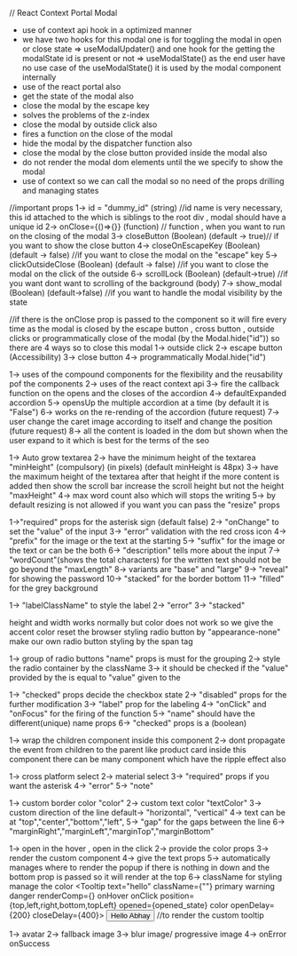 // React Context Portal Modal

-   use of context api hook in a optimized manner
-   we have two hooks for this modal one is for toggling the modal in open or close state => useModalUpdater()
    and one hook for the getting the modalState id is present or not => useModalState()
    as the end user have no use case of the useModalState() it is used by the modal component internally
-   use of the react portal also
-   get the state of the modal also
-   close the modal by the escape key
-   solves the problems of the z-index
-   close the modal by outside click also
-   fires a function on the close of the modal
-   hide the modal by the dispatcher function also
-   close the modal by the close button provided inside the modal also
-   do not render the modal dom elements until the we specify to show the modal
-   use of context so we can call the modal so no need of the props drilling and managing states

//important props
1-> id = "dummy_id" (string) //id name is very necessary, this id attached to the which is siblings to the root div , modal should have a unique id
2-> onClose={()=>{}} (function) // function , when you want to run on the closing of the modal
3-> closeButton (Boolean) (default -> true)// if you want to show the close button
4-> closeOnEscapeKey (Boolean) (default -> false) //if you want to close the modal on the "escape" key
5-> clickOutsideClose (Boolean) (default -> false) //if you want to close the modal on the click of the outside
6-> scrollLock (Boolean) (default->true) //if you want dont want to scrolling of the background (body)
7-> show_modal (Boolean) (default->false) //if you want to handle the modal visibility by the state

//if there is the onClose prop is passed to the <Modal onClose={}> component so it will fire every time as the modal is closed by the
escape button , cross button , outside clicks or programmatically close of the modal (by the Modal.hide("id"))
so there are 4 ways so to close this modal
1-> outside click
2-> escape button (Accessibility)
3-> close button
4-> programmatically Modal.hide("id")

<!-- React Accordion Component -->

1-> uses of the compound components for the flexibility and the reusability pof the components
2-> uses of the react context api
3-> fire the callback function on the opens and the closes of the accordion
4-> defaultExpanded accordion
5-> opensUp the multiple accordion at a time (by default it is "False")
6-> works on the re-rending of the accordion (future request)
7-> user change the caret image according to itself and change the position (future request)
8-> all the content is loaded in the dom but shown when the user expand to it which is best for the terms of the seo

<!-- React TextArea -->

1-> Auto grow textarea
2-> have the minimum height of the textarea "minHeight" (compulsory) (in pixels) (default minHeight is 48px)
3-> have the maximum height of the textarea after that height if the more content is added then show the scroll bar increase the scroll height but not the height "maxHeight"
4-> max word count also which will stops the writing
5-> by default resizing is not allowed if you want you can pass the "resize" props

<!-- react Custom Input Floating label-->

1->"required" props for the asterisk sign (default false)
2-> "onChange" to set the "value" of the input
3-> "error" validation with the red cross icon
4-> "prefix" for the image or the text at the starting
5-> "suffix" for the image or the text or can be the both
6-> "description" tells more about the input
7-> "wordCount"(shows the total characters) for the written text should not be go beyond the "maxLength"
8-> variants are "base" and "large"
9-> "reveal" for showing the password
10-> "stacked" for the border bottom
11-> "filled" for the grey background

<!-- react Normal input  -->

1-> "labelClassName" to style the label
2-> "error"
3-> "stacked"

<!-- React Radio button -->

height and width works normally but color does not work so we give the accent color
reset the browser styling radio button by "appearance-none"
make our own radio button styling by the span tag

1-> group of radio buttons "name" props is must for the grouping
2-> style the radio container <RadioGroup/> by the className
3-> it should be checked if the "value" provided by the <RadioGroup/> is equal to "value" given to the <Radio/>

<!-- React Checkbox -->

1-> "checked" props decide the checkbox state
2-> "disabled" props for the further modification
3-> "label" prop for the labeling
4-> "onClick" and "onFocus" for the firing of the function
5-> "name" should have the different(unique) name props
6-> "checked" props is a (boolean)

<!-- RippleEffect Wrapper Component -->

1-> wrap the children component inside this component
2-> dont propagate the event from children to the parent
like product card inside this component there can be many component which have the ripple effect also

<!-- Select Option -->

1-> cross platform select
2-> material select
3-> "required" props if you want the asterisk
4-> "error"
5-> "note"

<!-- Divider -->

1-> custom border color "color"
2-> custom text color "textColor"
3-> custom direction of the line default-> "horizontal", "vertical"
4-> text can be at "top","center","bottom","left",
5-> "gap" for the gaps between the line
6-> "marginRight","marginLeft","marginTop","marginBottom"

<!-- Tooltip (not completed) -->

1-> open in the hover , open in the click
2-> provide the color props
3-> render the custom component
4-> give the text props
5-> automatically manages where to render the popup if there is nothing in down and the bottom prop is passed so it will render at the top
6-> className for styling manage the color
<Tooltip
text="hello" className={""} primary warning danger renderComp={<CustomComponent/>} onHover onClick position={top,left,right,bottom,topLeft} opened={opened_state} color openDelay={200} closeDelay={400}>
<Button>Hello Abhay</Button> //to render the custom tooltip
</Tooltip>

<!-- Dropdown(not completed) -->

<!-- CustomSelect -->

<!-- Tabs (not completed) -->

<!-- Navbar (not completed) -->

<!-- Drawer (not completed) -->

<!-- Rating  -->

<!-- Nanobar -->

<!-- Image -->

1-> avatar
2-> fallback image
3-> blur image/ progressive image
4-> onError onSuccess

<!-- Table -->

<!-- Datepicker -->

<!-- MaterialButton (completed) -->

<!-- SkeletonComponent (completed) -->
